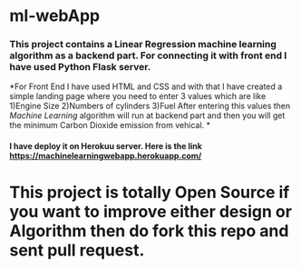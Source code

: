 # ml-webApp
### This project contains a Linear Regression machine learning algorithm as a backend part. For connecting it with front end I have used Python Flask server.

*For Front End I have used HTML and CSS and with that I have created a simple landing page where you need to enter 3 values which are like 
1)Engine Size 
2)Numbers of cylinders
3)Fuel
After entering this values then _Machine Learning_ algorithm will run at backend part and then you will get the minimum Carbon Dioxide emission from vehical. *

#### I have deploy it on Herokuu server. Here is the link  https://machinelearningwebapp.herokuapp.com/ 

# This project is totally Open Source if you want to improve either design or Algorithm then do fork this repo and sent pull request.  
